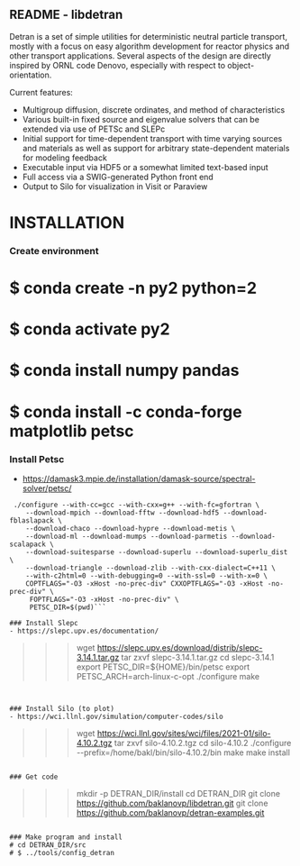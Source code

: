 README - libdetran
------------------

Detran is a set of simple utilities for deterministic neutral particle 
transport, mostly with a focus on easy algorithm development for reactor 
physics and other transport applications.  Several aspects of the design 
are directly inspired by ORNL code Denovo, especially with respect to 
object-orientation.  

Current features:
  - Multigroup diffusion, discrete ordinates, and method of 
    characteristics
  - Various built-in fixed source and eigenvalue solvers that can be extended
    via use of PETSc and SLEPc
  - Initial support for time-dependent transport with time varying sources
    and materials as well as support for arbitrary state-dependent materials
    for modeling feedback
  - Executable input via HDF5 or a somewhat limited text-based input
  - Full access via a SWIG-generated Python front end
  - Output to Silo for visualization in Visit or Paraview


# INSTALLATION

### Create environment
# $ conda create -n py2 python=2
# $ conda activate py2
# $ conda install numpy pandas 
# $ conda install -c conda-forge matplotlib petsc

### Install Petsc
- https://damask3.mpie.de/installation/damask-source/spectral-solver/petsc/

```
 ./configure --with-cc=gcc --with-cxx=g++ --with-fc=gfortran \
    --download-mpich --download-fftw --download-hdf5 --download-fblaslapack \
    --download-chaco --download-hypre --download-metis \
    --download-ml --download-mumps --download-parmetis --download-scalapack \
    --download-suitesparse --download-superlu --download-superlu_dist \
    --download-triangle --download-zlib --with-cxx-dialect=C++11 \
    --with-c2html=0 --with-debugging=0 --with-ssl=0 --with-x=0 \
    COPTFLAGS="-O3 -xHost -no-prec-div" CXXOPTFLAGS="-O3 -xHost -no-prec-div" \
     FOPTFLAGS="-O3 -xHost -no-prec-div" \
     PETSC_DIR=$(pwd)```

### Install Slepc
- https://slepc.upv.es/documentation/
```
>>> wget https://slepc.upv.es/download/distrib/slepc-3.14.1.tar.gz
>>> tar zxvf  slepc-3.14.1.tar.gz
>>> cd slepc-3.14.1
>>> export PETSC_DIR=${HOME}/bin/petsc
>>> export PETSC_ARCH=arch-linux-c-opt
>>> ./configure
>>> make
```


### Install Silo (to plot)
- https://wci.llnl.gov/simulation/computer-codes/silo
```
>>> wget https://wci.llnl.gov/sites/wci/files/2021-01/silo-4.10.2.tgz
>>> tar zxvf  silo-4.10.2.tgz
>>> cd silo-4.10.2
>>> ./configure  --prefix=/home/bakl/bin/silo-4.10.2/bin
>>> make
>>> make install
```

### Get code
```
>>> mkdir -p  DETRAN_DIR/install
>>> cd DETRAN_DIR
>>> git clone https://github.com/baklanovp/libdetran.git 
>>> git clone https://github.com/baklanovp/detran-examples.git
``` 

### Make program and install
# cd DETRAN_DIR/src
# $ ../tools/config_detran



